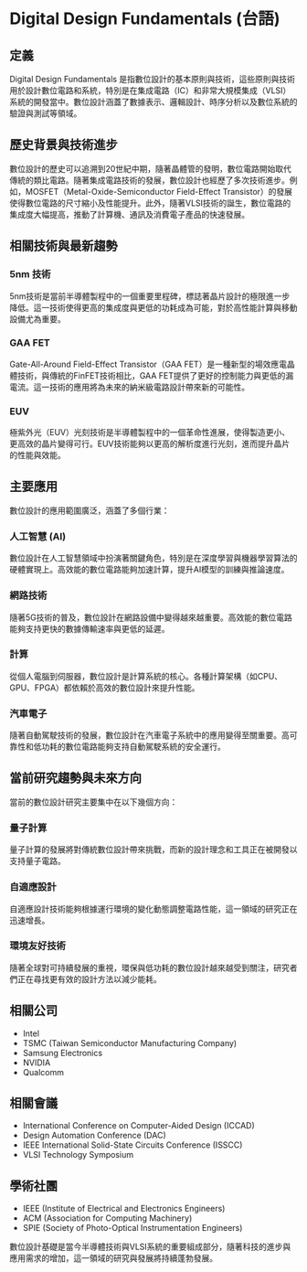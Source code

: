 # Digital Design Fundamentals (台語)

## 定義
Digital Design Fundamentals 是指數位設計的基本原則與技術，這些原則與技術用於設計數位電路和系統，特別是在集成電路（IC）和非常大規模集成（VLSI）系統的開發當中。數位設計涵蓋了數據表示、邏輯設計、時序分析以及數位系統的驗證與測試等領域。

## 歷史背景與技術進步
數位設計的歷史可以追溯到20世紀中期，隨著晶體管的發明，數位電路開始取代傳統的類比電路。隨著集成電路技術的發展，數位設計也經歷了多次技術進步。例如，MOSFET（Metal-Oxide-Semiconductor Field-Effect Transistor）的發展使得數位電路的尺寸縮小及性能提升。此外，隨著VLSI技術的誕生，數位電路的集成度大幅提高，推動了計算機、通訊及消費電子產品的快速發展。

## 相關技術與最新趨勢

### 5nm 技術
5nm技術是當前半導體製程中的一個重要里程碑，標誌著晶片設計的極限進一步降低。這一技術使得更高的集成度與更低的功耗成為可能，對於高性能計算與移動設備尤為重要。

### GAA FET
Gate-All-Around Field-Effect Transistor（GAA FET）是一種新型的場效應電晶體技術，與傳統的FinFET技術相比，GAA FET提供了更好的控制能力與更低的漏電流。這一技術的應用將為未來的納米級電路設計帶來新的可能性。

### EUV
極紫外光（EUV）光刻技術是半導體製程中的一個革命性進展，使得製造更小、更高效的晶片變得可行。EUV技術能夠以更高的解析度進行光刻，進而提升晶片的性能與效能。

## 主要應用
數位設計的應用範圍廣泛，涵蓋了多個行業：

### 人工智慧 (AI)
數位設計在人工智慧領域中扮演著關鍵角色，特別是在深度學習與機器學習算法的硬體實現上。高效能的數位電路能夠加速計算，提升AI模型的訓練與推論速度。

### 網路技術
隨著5G技術的普及，數位設計在網路設備中變得越來越重要。高效能的數位電路能夠支持更快的數據傳輸速率與更低的延遲。

### 計算
從個人電腦到伺服器，數位設計是計算系統的核心。各種計算架構（如CPU、GPU、FPGA）都依賴於高效的數位設計來提升性能。

### 汽車電子
隨著自動駕駛技術的發展，數位設計在汽車電子系統中的應用變得至關重要。高可靠性和低功耗的數位電路能夠支持自動駕駛系統的安全運行。

## 當前研究趨勢與未來方向
當前的數位設計研究主要集中在以下幾個方向：

### 量子計算
量子計算的發展將對傳統數位設計帶來挑戰，而新的設計理念和工具正在被開發以支持量子電路。

### 自適應設計
自適應設計技術能夠根據運行環境的變化動態調整電路性能，這一領域的研究正在迅速增長。

### 環境友好技術
隨著全球對可持續發展的重視，環保與低功耗的數位設計越來越受到關注，研究者們正在尋找更有效的設計方法以減少能耗。

## 相關公司
- Intel
- TSMC (Taiwan Semiconductor Manufacturing Company)
- Samsung Electronics
- NVIDIA
- Qualcomm

## 相關會議
- International Conference on Computer-Aided Design (ICCAD)
- Design Automation Conference (DAC)
- IEEE International Solid-State Circuits Conference (ISSCC)
- VLSI Technology Symposium

## 學術社團
- IEEE (Institute of Electrical and Electronics Engineers)
- ACM (Association for Computing Machinery)
- SPIE (Society of Photo-Optical Instrumentation Engineers)

數位設計基礎是當今半導體技術與VLSI系統的重要組成部分，隨著科技的進步與應用需求的增加，這一領域的研究與發展將持續蓬勃發展。